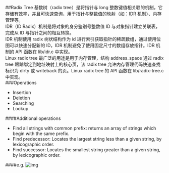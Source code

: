 ##Radix Tree
基数树（radix tree）是将指针与 long 整数键值相关联的机制，它存储有效率，并且可快速查询，用于指针与整数值的映射（如：IDR 机制）、内存管理等。</br>
IDR（ID Radix）机制是将对象的身分鉴别号整数值 ID 与对象指针建立关联表，完成从 ID 与指针之间的相互转换。</br>
IDR 机制使用 radix 树状结构作为 id 进行索引获取指针的稀疏数组，通过使用位图可以快速分配新的 ID，IDR 机制避免了使用固定尺寸的数组存放指针。IDR 机制的 API 函数在 lib/idr.c 中实现。</br>
Linux radix tree 最广泛的用途是用于内存管理，结构 address_space 通过 radix tree 跟踪绑定到地址映射上的核心页，该 radix tree 允许内存管理代码快速查找标识为 dirty 或 writeback 的页。Linux radix tree 的 API 函数在 lib/radix-tree.c 中实现。</br>
###Operations

* Insertion
* Deletion
* Searching
* Lookup

####Additional operations

* Find all strings with common prefix: returns an array of strings which begin with the same prefix.
* Find predecessor: Locates the largest string less than a given string, by lexicographic order.
* Find successor: Locates the smallest string greater than a given string, by lexicographic order.

####e.g.
![img](https://cloud.githubusercontent.com/assets/9131176/9570806/3466edb6-4fc6-11e5-8b74-39ec67898623.png)

